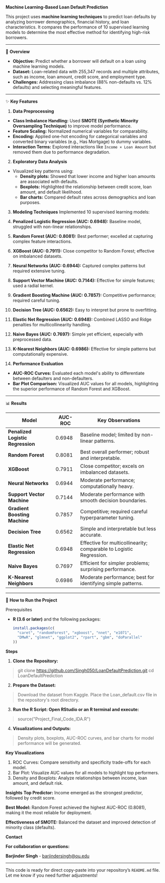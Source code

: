 **Machine Learning-Based Loan Default Prediction**

This project uses **machine learning techniques** to predict loan defaults by analyzing borrower demographics, financial history, and loan characteristics. It compares the performance of 10 supervised learning models to determine the most effective method for identifying high-risk borrowers.

---

📜 **Overview**

- **Objective:** Predict whether a borrower will default on a loan using machine learning models.
- **Dataset:** Loan-related data with 255,347 records and multiple attributes, such as income, loan amount, credit score, and employment type.
- **Challenges:** Addressing class imbalance (88% non-defaults vs. 12% defaults) and selecting meaningful features.

---

✨ **Key Features**

1. **Data Preprocessing**
- **Class Imbalance Handling:** Used **SMOTE (Synthetic Minority Oversampling Technique)** to improve model performance.
- **Feature Scaling:** Normalized numerical variables for comparability.
- **Encoding:** Applied one-hot encoding for categorical variables and converted binary variables (e.g., Has Mortgage) to dummy variables.
- **Interaction Terms:** Explored interactions like `Income × Loan Amount` but removed them due to performance degradation.

2. **Exploratory Data Analysis**
- Visualized key patterns using:
  - **Density plots:** Showed that lower income and higher loan amounts are associated with defaults.
  - **Boxplots:** Highlighted the relationship between credit score, loan amount, and default likelihood.
  - **Bar charts:** Compared default rates across demographics and loan purposes.

3. **Modeling Techniques**
Implemented 10 supervised learning models:
1. **Penalized Logistic Regression (AUC: 0.6948):** Baseline model, struggled with non-linear relationships.
2. **Random Forest (AUC: 0.8081):** Best performer; excelled at capturing complex feature interactions.
3. **XGBoost (AUC: 0.7911):** Close competitor to Random Forest; effective on imbalanced datasets.
4. **Neural Networks (AUC: 0.6944):** Captured complex patterns but required extensive tuning.
5. **Support Vector Machine (AUC: 0.7144):** Effective for simple features; used a radial kernel.
6. **Gradient Boosting Machine (AUC: 0.7857):** Competitive performance; required careful tuning.
7. **Decision Tree (AUC: 0.6562):** Easy to interpret but prone to overfitting.
8. **Elastic Net Regression (AUC: 0.6948):** Combined LASSO and Ridge penalties for multicollinearity handling.
9. **Naive Bayes (AUC: 0.7697):** Simple yet efficient, especially with preprocessed data.
10. **K-Nearest Neighbors (AUC: 0.6986):** Effective for simple patterns but computationally expensive.

4. **Performance Evaluation**
- **AUC-ROC Curves:** Evaluated each model's ability to differentiate between defaulters and non-defaulters.
- **Bar Plot Comparison:** Visualized AUC values for all models, highlighting the superior performance of Random Forest and XGBoost.

---

📊 **Results**

| Model                          | AUC-ROC | Key Observations                                              |
|--------------------------------|---------|---------------------------------------------------------------|
| **Penalized Logistic Regression** | 0.6948  | Baseline model; limited by non-linear patterns.               |
| **Random Forest**              | 0.8081  | Best overall performer; robust and interpretable.             |
| **XGBoost**                    | 0.7911  | Close competitor; excels on imbalanced datasets.              |
| **Neural Networks**            | 0.6944  | Moderate performance; computationally heavy.                  |
| **Support Vector Machine**     | 0.7144  | Moderate performance with smooth decision boundaries.         |
| **Gradient Boosting Machine**  | 0.7857  | Competitive; required careful hyperparameter tuning.          |
| **Decision Tree**              | 0.6562  | Simple and interpretable but less accurate.                   |
| **Elastic Net Regression**     | 0.6948  | Effective for multicollinearity; comparable to Logistic Regression. |
| **Naive Bayes**                | 0.7697  | Efficient for simpler problems; surprising performance.        |
| **K-Nearest Neighbors**        | 0.6986  | Moderate performance; best for identifying simple patterns.   |

---

🚀 **How to Run the Project**

Prerequisites
- **R (3.6 or later)** and the following packages:
  ```R
  install.packages(c(
    "caret", "randomForest", "xgboost", "nnet", "e1071", 
    "DMwR", "glmnet", "ggplot2", "rpart", "gbm", "doParallel"
  ))


**Steps**

1. **Clone the Repository:**
> git clone https://github.com/Singh050/LoanDefaultPrediction.git
> cd LoanDefaultPrediction

2. **Prepare the Dataset:**
> Download the dataset from Kaggle.
> Place the Loan_default.csv file in the repository's root directory.

3. **Run the R Script: Open RStudio or an R terminal and execute:**
> source("Project_Final_Code_IDA.R")

4. **Visualizations and Outputs:**
> Density plots, boxplots, AUC-ROC curves, and bar charts for model performance will be generated.

**Key Visualizations**
1. ROC Curves: Compare sensitivity and specificity trade-offs for each model.
2. Bar Plot: Visualize AUC values for all models to highlight top performers.
3. Density and Boxplots: Analyze relationships between income, loan amount, and default risk.


**Insights**
**Top Predictor:** Income emerged as the strongest predictor, followed by credit score.

**Best Model:** Random Forest achieved the highest AUC-ROC (0.8081), making it the most reliable for deployment.

**Effectiveness of SMOTE:** Balanced the dataset and improved detection of minority class (defaults).


**Contact**

**For collaboration or questions:**

**Barjinder Singh** - barjindersingh@ou.edu 


---

This code is ready for direct copy-paste into your repository’s `README.md` file. Let me know if you need further adjustments!

